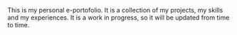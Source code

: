This is my personal e-portofolio. It is a collection of my projects, my skills and my experiences. It is a work in progress, so it will be updated from time to time.